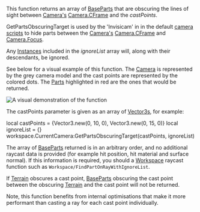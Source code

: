 This function returns an array of [BaseParts](https://developer.roblox.com/en-us/api-reference/class/BasePart) that are obscuring the lines of sight between [Camera's](https://developer.roblox.com/en-us/api-reference/class/Camera) [Camera.CFrame](https://developer.roblox.com/en-us/api-reference/property/Camera/CFrame) and the _castPoints_.

GetPartsObscuringTarget is used by the 'Invisicam' in in the default [camera scripts](http://robloxdev.com/articles/Movement-and-camera-controls) to hide parts between the [Camera's](https://developer.roblox.com/en-us/api-reference/class/Camera) [Camera.CFrame](https://developer.roblox.com/en-us/api-reference/property/Camera/CFrame) and [Camera.Focus](https://developer.roblox.com/en-us/api-reference/property/Camera/Focus).

Any [Instances](https://developer.roblox.com/en-us/api-reference/class/Instance) included in the _ignoreList_ array will, along with their descendants, be ignored.

See below for a visual example of this function. The [Camera](https://developer.roblox.com/en-us/api-reference/class/Camera) is represented by the grey camera model and the cast points are represented by the colored dots. The [Parts](https://developer.roblox.com/en-us/api-reference/class/Part) highlighted in red are the ones that would be returned.

![A visual demonstration of the function](https://developer.roblox.com/assets/blt0e4c694e16185086/GetPartsObscuringTarget.png)

The castPoints parameter is given as an array of [Vector3s](https://developer.roblox.com/en-us/api-reference/datatype/Vector3), for example:

local castPoints = {Vector3.new(0, 10, 0), Vector3.new(0, 15, 0)}
local ignoreList = {}
workspace.CurrentCamera:GetPartsObscuringTarget(castPoints, ignoreList)

The array of [BaseParts](https://developer.roblox.com/en-us/api-reference/class/BasePart) returned is in an arbitrary order, and no additional raycast data is provided (for example hit position, hit material and surface normal). If this information is required, you should a [Workspace](https://developer.roblox.com/en-us/api-reference/class/Workspace) raycast function such as `Workspace/FindPartOnRayWithIgnoreList`.

If [Terrain](https://developer.roblox.com/en-us/api-reference/class/Terrain) obscures a cast point, [BaseParts](https://developer.roblox.com/en-us/api-reference/class/BasePart) obscuring the cast point between the obscuring [Terrain](https://developer.roblox.com/en-us/api-reference/class/Terrain) and the cast point will not be returned.

Note, this function benefits from internal optimisations that make it more performant than casting a ray for each cast point individually.